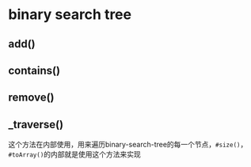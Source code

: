 # binary search tree

## add()

## contains()

## remove()

## _traverse()
这个方法在内部使用，用来遍历binary-search-tree的每一个节点，`#size()`，`#toArray()`的内部就是使用这个方法来实现